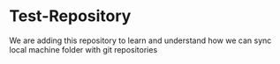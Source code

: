 # Test-Repository
We are adding this repository to learn and understand how we can sync local machine folder with git repositories
